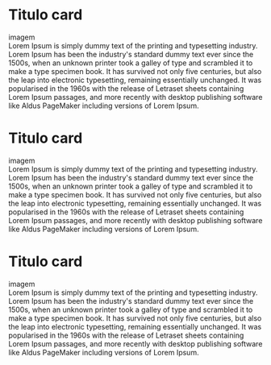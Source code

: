 <link rel="stylesheet" src="./style/style.css"/>

<div class="card" id="card-js">
                <h1 class="card-title">Titulo card</h1>
                <div class="card-img">
                    imagem 
                </div>
                <div class="card-content">
                    Lorem Ipsum is simply dummy text of the printing and typesetting industry. Lorem Ipsum has been the industry's standard dummy text ever since the 1500s, when an unknown printer took a galley of type and scrambled it to make a type specimen book. It has survived not only five centuries, but also the leap into electronic typesetting, remaining essentially unchanged. It was popularised in the 1960s with the release of Letraset sheets containing Lorem Ipsum passages, and more recently with desktop publishing software like Aldus PageMaker including versions of Lorem Ipsum.
                </div>       
</div>
        
<div class="card" id="card-js">
                <h1 class="card-title">Titulo card</h1>
                <div class="card-img">
                    imagem 
                </div>
                <div class="card-content">
                    Lorem Ipsum is simply dummy text of the printing and typesetting industry. Lorem Ipsum has been the industry's standard dummy text ever since the 1500s, when an unknown printer took a galley of type and scrambled it to make a type specimen book. It has survived not only five centuries, but also the leap into electronic typesetting, remaining essentially unchanged. It was popularised in the 1960s with the release of Letraset sheets containing Lorem Ipsum passages, and more recently with desktop publishing software like Aldus PageMaker including versions of Lorem Ipsum.
                </div>       
            </div>
            
 <div class="card" id="card-js">
                <h1 class="card-title">Titulo card</h1>
                <div class="card-img">
                    imagem 
                </div>
                <div class="card-content">
                    Lorem Ipsum is simply dummy text of the printing and typesetting industry. Lorem Ipsum has been the industry's standard dummy text ever since the 1500s, when an unknown printer took a galley of type and scrambled it to make a type specimen book. It has survived not only five centuries, but also the leap into electronic typesetting, remaining essentially unchanged. It was popularised in the 1960s with the release of Letraset sheets containing Lorem Ipsum passages, and more recently with desktop publishing software like Aldus PageMaker including versions of Lorem Ipsum.
                </div>       
            </div>